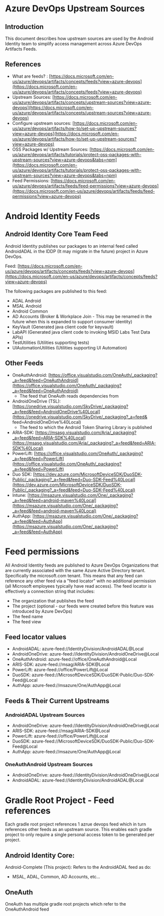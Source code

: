 # Azure DevOps Upstream Sources

## Introduction

This document describes how upstream sources are used by the Android Identity team to simplify access management across Azure DevOps Artifacts Feeds.  

## References

- What are feeds? : [https://docs.microsoft.com/en-us/azure/devops/artifacts/concepts/feeds?view=azure-devops](https://docs.microsoft.com/en-us/azure/devops/artifacts/concepts/feeds?view=azure-devops)
- Upstream Sources: [https://docs.microsoft.com/en-us/azure/devops/artifacts/concepts/upstream-sources?view=azure-devops](https://docs.microsoft.com/en-us/azure/devops/artifacts/concepts/upstream-sources?view=azure-devops)
- Configure upstream sources: [https://docs.microsoft.com/en-us/azure/devops/artifacts/how-to/set-up-upstream-sources?view=azure-devops](https://docs.microsoft.com/en-us/azure/devops/artifacts/how-to/set-up-upstream-sources?view=azure-devops)
- OSS Packages w/ Upstream Sources: [https://docs.microsoft.com/en-us/azure/devops/artifacts/tutorials/protect-oss-packages-with-upstream-sources?view=azure-devops&tabs=npm](https://docs.microsoft.com/en-us/azure/devops/artifacts/tutorials/protect-oss-packages-with-upstream-sources?view=azure-devops&tabs=npm)
- Feed Permissions: [https://docs.microsoft.com/en-us/azure/devops/artifacts/feeds/feed-permissions?view=azure-devops](https://docs.microsoft.com/en-us/azure/devops/artifacts/feeds/feed-permissions?view=azure-devops)


# Android Identity Feeds

## Android Identity Core Team Feed

Android Identity publishes our packages to an internal feed called AndroidADAL in the IDDP (It may migrate in the future) project in Azure DevOps.

Feed: 
[https://docs.microsoft.com/en-us/azure/devops/artifacts/concepts/feeds?view=azure-devops](https://docs.microsoft.com/en-us/azure/devops/artifacts/concepts/feeds?view=azure-devops)

The following packages are published to this feed:

- ADAL Android
- MSAL Android
- Android Common
- AD Accounts (Broker & Workplace Join - This may be renamed in the future when this is expanded to support consumer identity)
- KeyVault (Generated java client code for keyvault)
- LabAPI (Generated java client code to invoking MSID Labs Test Data APIs)
- TestUtilities (Utilities supporting tests)
- UIAutomationUtilities (Utilities supporting UI Automation)

## Other Feeds

- OneAuthAndroid: [https://office.visualstudio.com/OneAuth/_packaging?_a=feed&feed=OneAuthAndroid](https://office.visualstudio.com/OneAuth/_packaging?_a=feed&feed=OneAuthAndroid)
  - The feed that OneAuth reads dependencies from
- AndroidOneDrive (TSL): [https://onedrive.visualstudio.com/SkyDrive/_packaging?_a=feed&feed=AndroidOneDrive%40Local](https://onedrive.visualstudio.com/SkyDrive/_packaging?_a=feed&
feed=AndroidOneDrive%40Local)
  - The feed to which the Android Token Sharing Library is published
- ARIA-SDK: [https://msasg.visualstudio.com/Aria/_packaging?_a=feed&feed=ARIA-SDK%40Local](https://msasg.visualstudio.com/Aria/_packaging?_a=feed&feed=ARIA-SDK%40Local)
- PowerLift: [https://office.visualstudio.com/OneAuth/_packaging?_a=feed&feed=PowerLift](https://office.visualstudio.com/OneAuth/_packaging?_a=feed&feed=PowerLift)
- Duo SDK: [https://dev.azure.com/MicrosoftDeviceSDK/DuoSDK-Public/_packaging?_a=feed&feed=Duo-SDK-Feed%40Local](https://dev.azure.com/MicrosoftDeviceSDK/DuoSDK-Public/_packaging?_a=feed&feed=Duo-SDK-Feed%40Local)
- Intune: [https://msazure.visualstudio.com/One/_packaging?_a=feed&feed=android-maven%40Local](https://msazure.visualstudio.com/One/_packaging?_a=feed&feed=android-maven%40Local)
- AuthApp: [https://msazure.visualstudio.com/One/_packaging?_a=feed&feed=AuthApp](https://msazure.visualstudio.com/One/_packaging?_a=feed&feed=AuthApp)

# Feed permissions

All Android Identity feeds are published to Azure DevOps Organizations that are currently associated with the same Azure Active Directory tenant.  Specifically the microsoft.com tenant.  This means that any feed can reference any other feed via a "feed locator" with no additional permission (all Microsoft employees typically have read access).  The feed locator is effectively a connection string that includes:

- The organization that publishes the feed
- The project (optional - our feeds were created before this feature was introduced by Azure DevOps)
- The feed name
- The feed view

## Feed locator values

- AndroidADAL: azure-feed://IdentityDivision/AndroidADAL@Local
- AndroidOneDrive: azure-feed://IdentityDivision/AndroidOneDrive@Local
- OneAuthAndroid: azure-feed://office/OneAuthAndroid@Local
- ARIS-SDK: azure-feed://msag/ARIA-SDK@Local
- PowerLift: azure-feed://office/PowerLift@Local
- DuoSDK: azure-feed://MicrosoftDeviceSDK/DuoSDK-Public/Duo-SDK-Feed@Local
- AuthApp: azure-feed://msazure/One/AuthApp@Local

## Feeds & Their Current Upstreams

### AndroidADAL Upstream Sources

- AndroidOneDrive: azure-feed://IdentityDivision/AndroidOneDrive@Local
- ARIS-SDK: azure-feed://msag/ARIA-SDK@Local
- PowerLift: azure-feed://office/PowerLift@Local
- DuoSDK: azure-feed://MicrosoftDeviceSDK/DuoSDK-Public/Duo-SDK-Feed@Local
- AuthApp: azure-feed://msazure/One/AuthApp@Local

### OneAuthAndroid Upstream Sources

- AndroidOneDrive: azure-feed://IdentityDivision/AndroidOneDrive@Local
- AndroidADAL: azure-feed://IdentityDivision/AndroidADAL@Local

# Gradle Root Project - Feed references

Each gradle root project references 1 azrue devops feed which in turn references other feeds as an upstream source.  This enables each gradle project to only require a single personal access token to be generated per project.  

## Android Identity Core:

Android-Complete (This project): Refers to the AndroidADAL feed as do:

- MSAL, ADAL, Common, AD Accounts, etc...

## OneAuth

OneAuth has multiple gradle root projects which refer to the OneAuthAndroid feed
